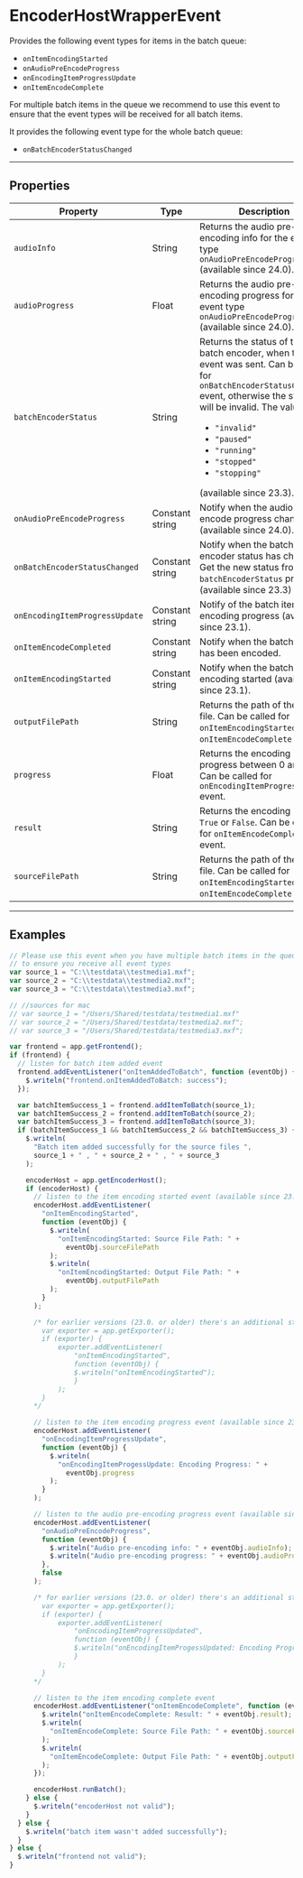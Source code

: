# EncoderHostWrapperEvent

Provides the following event types for items in the batch queue:

- `onItemEncodingStarted`
- `onAudioPreEncodeProgress`
- `onEncodingItemProgressUpdate`
- `onItemEncodeComplete`

For multiple batch items in the queue we recommend to use this event to ensure that the event types will be received for all batch items.

It provides the following event type for the whole batch queue:

- `onBatchEncoderStatusChanged`

---

## Properties

|            Property            |      Type       |                                                                                                                                                    Description                                                                                                                                                     |
| ------------------------------ | --------------- | ------------------------------------------------------------------------------------------------------------------------------------------------------------------------------------------------------------------------------------------------------------------------------------------------------------------ |
| `audioInfo`                    | String          | Returns the audio pre-encoding info for the event type `onAudioPreEncodeProgress` (available since 24.0).                                                                                                                                                                                                          |
| `audioProgress`                | Float           | Returns the audio pre-encoding progress for the event type `onAudioPreEncodeProgress` (available since 24.0).                                                                                                                                                                                                      |
| `batchEncoderStatus`           | String          | Returns the status of the batch encoder, when the event was sent. Can be called for `onBatchEncoderStatusChanged` event, otherwise the status will be invalid. The values are:<ul><li>`"invalid"`</li><li>`"paused"`</li><li>`"running"`</li><li>`"stopped"`</li><li>`"stopping"`</li></ul>(available since 23.3). |
| `onAudioPreEncodeProgress`     | Constant string | Notify when the audio pre-encode progress changes (available since 24.0).                                                                                                                                                                                                                                          |
| `onBatchEncoderStatusChanged`  | Constant string | Notify when the batch encoder status has changed. Get the new status from the `batchEncoderStatus` property. (available since 23.3)                                                                                                                                                                                |
| `onEncodingItemProgressUpdate` | Constant string | Notify of the batch item encoding progress (available since 23.1).                                                                                                                                                                                                                                                 |
| `onItemEncodeCompleted`        | Constant string | Notify when the batch item has been encoded.                                                                                                                                                                                                                                                                       |
| `onItemEncodingStarted`        | Constant string | Notify when the batch item encoding started (available since 23.1).                                                                                                                                                                                                                                                |
| `outputFilePath`               | String          | Returns the path of the output file. Can be called for `onItemEncodingStarted` and `onItemEncodeComplete` events.                                                                                                                                                                                                  |
| `progress`                     | Float           | Returns the encoding progress between 0 and 1. Can be called for `onEncodingItemProgressUpdate` event.                                                                                                                                                                                                             |
| `result`                       | String          | Returns the encoding result `True` or `False`. Can be called for `onItemEncodeComplete` event.                                                                                                                                                                                                                     |
| `sourceFilePath`               | String          | Returns the path of the source file. Can be called for `onItemEncodingStarted` and `onItemEncodeComplete` events.                                                                                                                                                                                                  |

---

## Examples

```javascript
// Please use this event when you have multiple batch items in the queue (added manually or via a script as below)
// to ensure you receive all event types
var source_1 = "C:\\testdata\\testmedia1.mxf";
var source_2 = "C:\\testdata\\testmedia2.mxf";
var source_3 = "C:\\testdata\\testmedia3.mxf";

// //sources for mac
// var source_1 = "/Users/Shared/testdata/testmedia1.mxf"
// var source_2 = "/Users/Shared/testdata/testmedia2.mxf";
// var source_3 = "/Users/Shared/testdata/testmedia3.mxf";

var frontend = app.getFrontend();
if (frontend) {
  // listen for batch item added event
  frontend.addEventListener("onItemAddedToBatch", function (eventObj) {
    $.writeln("frontend.onItemAddedToBatch: success");
  });

  var batchItemSuccess_1 = frontend.addItemToBatch(source_1);
  var batchItemSuccess_2 = frontend.addItemToBatch(source_2);
  var batchItemSuccess_3 = frontend.addItemToBatch(source_3);
  if (batchItemSuccess_1 && batchItemSuccess_2 && batchItemSuccess_3) {
    $.writeln(
      "Batch item added successfully for the source files ",
      source_1 + " , " + source_2 + " , " + source_3
    );

    encoderHost = app.getEncoderHost();
    if (encoderHost) {
      // listen to the item encoding started event (available since 23.1.)
      encoderHost.addEventListener(
        "onItemEncodingStarted",
        function (eventObj) {
          $.writeln(
            "onItemEncodingStarted: Source File Path: " +
              eventObj.sourceFilePath
          );
          $.writeln(
            "onItemEncodingStarted: Output File Path: " +
              eventObj.outputFilePath
          );
        }
      );

      /* for earlier versions (23.0. or older) there's an additional step necessary to listen to the onItemEncodingStarted event
        var exporter = app.getExporter();
        if (exporter) {
            exporter.addEventListener(
                "onItemEncodingStarted",
                function (eventObj) {
                $.writeln("onItemEncodingStarted");
                }
            );
        }
      */

      // listen to the item encoding progress event (available since 23.1.)
      encoderHost.addEventListener(
        "onEncodingItemProgressUpdate",
        function (eventObj) {
          $.writeln(
            "onEncodingItemProgessUpdate: Encoding Progress: " +
              eventObj.progress
          );
        }
      );

      // listen to the audio pre-encoding progress event (available since 24.0.)
      encoderHost.addEventListener(
        "onAudioPreEncodeProgress",
        function (eventObj) {
          $.writeln("Audio pre-encoding info: " + eventObj.audioInfo);
          $.writeln("Audio pre-encoding progress: " + eventObj.audioProgress);
        },
        false
      );

      /* for earlier versions (23.0. or older) there's an additional step necessary to listen to the onEncodingItemProgressUpdated event
        var exporter = app.getExporter();
        if (exporter) {
            exporter.addEventListener(
                "onEncodingItemProgressUpdated",
                function (eventObj) {
                $.writeln("onEncodingItemProgessUpdated: Encoding Progress: " + eventObj.progress);
                }
            );
        }
      */

      // listen to the item encoding complete event
      encoderHost.addEventListener("onItemEncodeComplete", function (eventObj) {
        $.writeln("onItemEncodeComplete: Result: " + eventObj.result);
        $.writeln(
          "onItemEncodeComplete: Source File Path: " + eventObj.sourceFilePath
        );
        $.writeln(
          "onItemEncodeComplete: Output File Path: " + eventObj.outputFilePath
        );
      });

      encoderHost.runBatch();
    } else {
      $.writeln("encoderHost not valid");
    }
  } else {
    $.writeln("batch item wasn't added successfully");
  }
} else {
  $.writeln("frontend not valid");
}
```
